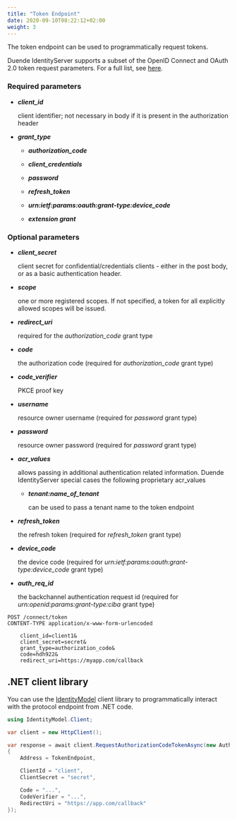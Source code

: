 ```yaml
---
title: "Token Endpoint"
date: 2020-09-10T08:22:12+02:00
weight: 3
---
```


The token endpoint can be used to programmatically request tokens.

Duende IdentityServer supports a subset of the OpenID Connect and OAuth 2.0 token request parameters. For a full list, see [here](https://openid.net/specs/openid-connect-core-1_0.html#tokenrequest).

### Required parameters

* ***client_id***
    
    client identifier; not necessary in body if it is present in the authorization header

* ***grant_type***
    
    * ***authorization_code***
    
    * ***client_credentials***
    
    * ***password***
    
    * ***refresh_token***
    
    * ***urn:ietf:params:oauth:grant-type:device_code***
    
    * ***extension grant***

### Optional parameters

* ***client_secret***
    
    client secret for confidential/credentials clients - either in the post body, or as a basic authentication header.

* ***scope***
    
    one or more registered scopes. If not specified, a token for all explicitly allowed scopes will be issued.

* ***redirect_uri***
    
    required for the *authorization_code* grant type

* ***code***

    the authorization code (required for *authorization_code* grant type)

* ***code_verifier***
    
    PKCE proof key

* ***username***

    resource owner username (required for *password* grant type)

* ***password***

    resource owner password (required for *password* grant type)

* ***acr_values***
   
    allows passing in additional authentication related information. Duende IdentityServer special cases the following proprietary acr_values
        
    * ***tenant:name_of_tenant***
    
        can be used to pass a tenant name to the token endpoint

* ***refresh_token***

    the refresh token (required for *refresh_token* grant type)

* ***device_code***

    the device code (required for *urn:ietf:params:oauth:grant-type:device_code* grant type)

* ***auth_req_id***

    the backchannel authentication request id (required for *urn:openid:params:grant-type:ciba* grant type)

```
POST /connect/token
CONTENT-TYPE application/x-www-form-urlencoded

    client_id=client1&
    client_secret=secret&
    grant_type=authorization_code&
    code=hdh922&
    redirect_uri=https://myapp.com/callback
```

## .NET client library
You can use the [IdentityModel](https://identitymodel.readthedocs.io) client library to programmatically interact with the protocol endpoint from .NET code.

```cs
using IdentityModel.Client;

var client = new HttpClient();

var response = await client.RequestAuthorizationCodeTokenAsync(new AuthorizationCodeTokenRequest
{
    Address = TokenEndpoint,

    ClientId = "client",
    ClientSecret = "secret",

    Code = "...",
    CodeVerifier = "...",
    RedirectUri = "https://app.com/callback"
});
```

